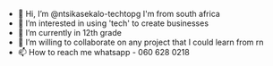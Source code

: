 - 👋 Hi, I’m @ntsikasekalo-techtopg I'm from south africa 
- 👀 I’m interested in using 'tech' to create businesses 
- 🌱 I’m currently in 12th grade
- 💞️ I’m willing to collaborate on any project that I could learn from rn
- 📫 How to reach me whatsapp - 060 628 0218

<!---
ntsikasekalo-techtopg/ntsikasekalo-techtopg is a ✨ special ✨ repository because its `README.md` (this file) appears on your GitHub profile.
You can click the Preview link to take a look at your changes.
--->
